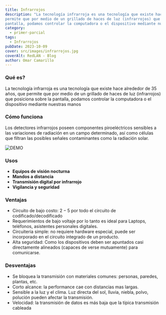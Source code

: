 ```yaml
---
title: Infrarrojos
description: "La tecnología infrarroja es una tecnología que existe hace alrededor de 35 años, que
permite que por medio de un grillado de haces de luz (infrarrojos) que posiciona sobre la
pantalla, podamos controlar la computadora o el dispositivo mediante nuestras manos"
category:
  - primer-parcial
tags:
  - Infrarrojos
pubDate: 2023-10-09
cover: src/images/infrarrojos.jpg
coverAlt: RedLAN - Blog
author: Omar Camarillo
---
```

### Qué es?
La tecnología infrarroja es una tecnología que existe hace alrededor de 35 años, que
permite que por medio de un grillado de haces de luz (infrarrojos) que posiciona sobre la
pantalla, podamos controlar la computadora o el dispositivo mediante nuestras manos

### Cómo funciona
Los detectores infrarrojos poseen componentes piroeléctricos sensibles a las variaciones de
radiación en un campo determinado, así como células que filtran las posibles señales
contaminantes como la radiación solar.

![DEMO](https://static.wixstatic.com/media/b3b3e0_3c11ca5edf154d9ebf51a3f4c85242a8~mv2.png/v1/fill/w_602,h_260,al_c,q_85,usm_0.66_1.00_0.01,enc_auto/infrarrojo-espectro-luz.png)

### Usos
 - **Equipos de visión nocturna**
 - **Mandos a distancia**
 - **Transmisión digital por infrarrojo**
 - **Vigilancia y seguridad**

### Ventajas
 - Circuito de bajo costo: $2-5$ por todo el circuito de codificado/decodificado
 - Requerimientos de bajo voltaje por lo tanto es ideal para Laptops, teléfonos, asistentes personales digitales.
 - Circuiteria simple: no requiere hardware especial, puede ser incorporado en el
circuito integrado de un producto.
 - Alta seguridad: Como los dispositivos deben ser apuntados casi directamente
alineados (capaces de verse mutuamente) para comunicarse.

### Desventajas
 - Se bloquea la transmisión con materiales comunes: personas, paredes, plantas, etc.
 - Corto alcance: la performance cae con distancias mas largas.
 - Sensible a la luz y el clima. Luz directa del sol, lluvia, niebla, polvo, polución pueden afectar la transmisión.
 - Velocidad: la transmisión de datos es más baja que la típica transmisión cableada